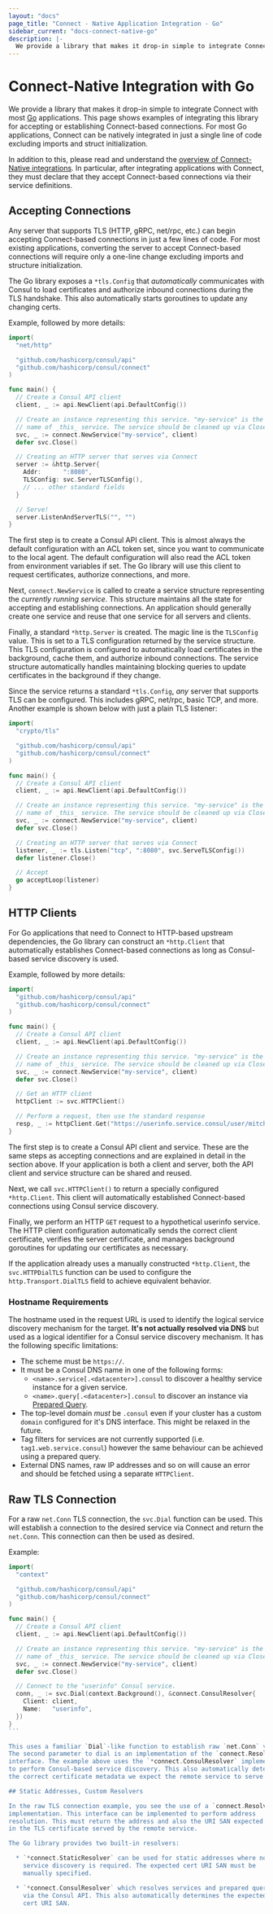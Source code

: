 ```yaml
---
layout: "docs"
page_title: "Connect - Native Application Integration - Go"
sidebar_current: "docs-connect-native-go"
description: |-
  We provide a library that makes it drop-in simple to integrate Connect with most Go applications. For most Go applications, Connect can be natively integrated in just a single line of code excluding imports and struct initialization.
---
```


# Connect-Native Integration with Go

We provide a library that makes it drop-in simple to integrate Connect
with most [Go](https://golang.org/) applications. This page shows examples
of integrating this library for accepting or establishing Connect-based
connections. For most Go applications, Connect can be natively integrated
in just a single line of code excluding imports and struct initialization.

In addition to this, please read and understand the
[overview of Connect-Native integrations](/docs/connect/native.html).
In particular, after integrating applications with Connect, they must declare
that they accept Connect-based connections via their service definitions.

## Accepting Connections

Any server that supports TLS (HTTP, gRPC, net/rpc, etc.) can begin
accepting Connect-based connections in just a few lines of code. For most
existing applications, converting the server to accept Connect-based
connections will require only a one-line change excluding imports and
structure initialization.

The
Go library exposes a `*tls.Config` that _automatically_ communicates with
Consul to load certificates and authorize inbound connections during the
TLS handshake. This also automatically starts goroutines to update any
changing certs.

Example, followed by more details:

```go
import(
  "net/http"

  "github.com/hashicorp/consul/api"
  "github.com/hashicorp/consul/connect"
)

func main() {
  // Create a Consul API client
  client, _ := api.NewClient(api.DefaultConfig())

  // Create an instance representing this service. "my-service" is the
  // name of _this_ service. The service should be cleaned up via Close.
  svc, _ := connect.NewService("my-service", client)
  defer svc.Close()

  // Creating an HTTP server that serves via Connect
  server := &http.Server{
    Addr:      ":8080",
    TLSConfig: svc.ServerTLSConfig(),
    // ... other standard fields
  }

  // Serve!
  server.ListenAndServerTLS("", "")
}
```

The first step is to create a Consul API client. This is almost always the
default configuration with an ACL token set, since you want to communicate
to the local agent. The default configuration will also read the ACL token
from environment variables if set. The Go library will use this client to request certificates,
authorize connections, and more.

Next, `connect.NewService` is called to create a service structure representing
the _currently running service_. This structure maintains all the state
for accepting and establishing connections. An application should generally
create one service and reuse that one service for all servers and clients.

Finally, a standard `*http.Server` is created. The magic line is the `TLSConfig`
value. This is set to a TLS configuration returned by the service structure.
This TLS configuration is configured to automatically load certificates
in the background, cache them, and authorize inbound connections. The service
structure automatically handles maintaining blocking queries to update certificates
in the background if they change.

Since the service returns a standard `*tls.Config`, _any_ server that supports
TLS can be configured. This includes gRPC, net/rpc, basic TCP, and more.
Another example is shown below with just a plain TLS listener:

```go
import(
  "crypto/tls"

  "github.com/hashicorp/consul/api"
  "github.com/hashicorp/consul/connect"
)

func main() {
  // Create a Consul API client
  client, _ := api.NewClient(api.DefaultConfig())

  // Create an instance representing this service. "my-service" is the
  // name of _this_ service. The service should be cleaned up via Close.
  svc, _ := connect.NewService("my-service", client)
  defer svc.Close()

  // Creating an HTTP server that serves via Connect
  listener, _ := tls.Listen("tcp", ":8080", svc.ServeTLSConfig())
  defer listener.Close()

  // Accept
  go acceptLoop(listener)
}
```

## HTTP Clients

For Go applications that need to Connect to HTTP-based upstream dependencies,
the Go library can construct an `*http.Client` that automatically establishes
Connect-based connections as long as Consul-based service discovery is used.

Example, followed by more details:

```go
import(
  "github.com/hashicorp/consul/api"
  "github.com/hashicorp/consul/connect"
)

func main() {
  // Create a Consul API client
  client, _ := api.NewClient(api.DefaultConfig())

  // Create an instance representing this service. "my-service" is the
  // name of _this_ service. The service should be cleaned up via Close.
  svc, _ := connect.NewService("my-service", client)
  defer svc.Close()

  // Get an HTTP client
  httpClient := svc.HTTPClient()

  // Perform a request, then use the standard response
  resp, _ := httpClient.Get("https://userinfo.service.consul/user/mitchellh")
}
```

The first step is to create a Consul API client and service. These are the
same steps as accepting connections and are explained in detail in the
section above. If your application is both a client and server, both the
API client and service structure can be shared and reused.

Next, we call `svc.HTTPClient()` to return a specially configured
`*http.Client`. This client will automatically established Connect-based
connections using Consul service discovery.

Finally, we perform an HTTP `GET` request to a hypothetical userinfo service.
The HTTP client configuration automatically sends the correct client
certificate, verifies the server certificate, and manages background
goroutines for updating our certificates as necessary.

If the application already uses a manually constructed `*http.Client`,
the `svc.HTTPDialTLS` function can be used to configure the
`http.Transport.DialTLS` field to achieve equivalent behavior.

### Hostname Requirements

The hostname used in the request URL is used to identify the logical service
discovery mechanism for the target. **It's not actually resolved via DNS** but
used as a logical identifier for a Consul service discovery mechanism. It has
the following specific limitations:

 * The scheme must be `https://`.
 * It must be a Consul DNS name in one of the following forms:
   * `<name>.service[.<datacenter>].consul` to discover a healthy service
     instance for a given service.
   * `<name>.query[.<datacenter>].consul` to discover an instance via
     [Prepared Query](/api/query.html).
 * The top-level domain _must_ be `.consul` even if your cluster has a custom
   `domain` configured for it's DNS interface. This might be relaxed in the
   future.
 * Tag filters for services are not currently supported (i.e.
   `tag1.web.service.consul`) however the same behaviour can be achieved using a
   prepared query.
 * External DNS names, raw IP addresses and so on will cause an error and should
   be fetched using a separate `HTTPClient`.


## Raw TLS Connection

For a raw `net.Conn` TLS connection, the `svc.Dial` function can be used.
This will establish a connection to the desired service via Connect and
return the `net.Conn`. This connection can then be used as desired.

Example:

````go
import(
  "context"

  "github.com/hashicorp/consul/api"
  "github.com/hashicorp/consul/connect"
)

func main() {
  // Create a Consul API client
  client, _ := api.NewClient(api.DefaultConfig())

  // Create an instance representing this service. "my-service" is the
  // name of _this_ service. The service should be cleaned up via Close.
  svc, _ := connect.NewService("my-service", client)
  defer svc.Close()

  // Connect to the "userinfo" Consul service.
  conn, _ := svc.Dial(context.Background(), &connect.ConsulResolver{
    Client: client,
    Name:   "userinfo",
  })
}
```

This uses a familiar `Dial`-like function to establish raw `net.Conn` values.
The second parameter to dial is an implementation of the `connect.Resolver`
interface. The example above uses the `*connect.ConsulResolver` implementation
to perform Consul-based service discovery. This also automatically determines
the correct certificate metadata we expect the remote service to serve.

## Static Addresses, Custom Resolvers

In the raw TLS connection example, you see the use of a `connect.Resolver`
implementation. This interface can be implemented to perform address
resolution. This must return the address and also the URI SAN expected
in the TLS certificate served by the remote service.

The Go library provides two built-in resolvers:

  * `*connect.StaticResolver` can be used for static addresses where no
    service discovery is required. The expected cert URI SAN must be
    manually specified.

  * `*connect.ConsulResolver` which resolves services and prepared queries
    via the Consul API. This also automatically determines the expected
    cert URI SAN.
